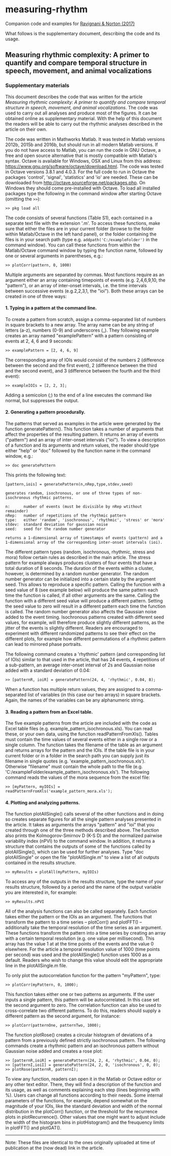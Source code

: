 # measuring-rhythm
Companion code and examples for [Ravignani &amp; Norton (2017)](https://doi.org/10.1093/jole/lzx002)

What follows is the supplementary document, describing the code and its usage.

## Measuring rhythmic complexity: A primer to quantify and compare temporal structure in speech, movement, and animal vocalizations

### Supplementary materials


This document describes the code that was written for the article *Measuring rhythmic complexity: A primer to quantify and compare temporal structure in speech, movement, and animal vocalizations*. The code was used to carry out all analyses and produce most of the figures. It can be obtained online as supplementary material. With the help of this document the readers will be able to carry out the rhythmic analyses described in the article on their own. 

The code was written in Mathworks Matlab. It was tested in Matlab versions 2012b, 2015b and 2016b, but should run in all modern Matlab versions. If you do not have access to Matlab, you can run the code in GNU Octave, a free and open source alternative that is mostly compatible with Matlab's syntax. Octave is available for Windows, OSX and Linux from this address: https://www.gnu.org/software/octave/download.html. The code was tested in Octave versions 3.8.1 and 4.0.3. For the full code to run in Octave the packages 'control', 'signal', 'statistics' and 'io' are needed. These can be downloaded from http://octave.sourceforge.net/packages.php. On Windows they should come pre-installed with Octave. To load all installed packages type the following in the command window after starting Octave (omitting the `>>`):
```
>> pkg load all
```

The code consists of several functions (Table S1), each contained in a separate text file with the extension '.m'. To access these functions, make sure that either the files are in your current folder (browse to the folder within Matlab/Octave in the left hand panel), or the folder containing the files is in your search path (type e.g. `addpath('C:/exampleFolder')` in the command window). You can call these functions from within the Matlab/Octave command window by typing the function name, followed by one or several arguments in parentheses, e.g.: 
```
>> plotCorr(pattern, 0, 1000) 
```

Multiple arguments are separated by commas. Most functions require as an argument either an array containing timepoints of events (e.g. 2,4,6,9,10, the "pattern"), or an array of inter-onset intervals, i.e. the time intervals between successive events (e.g.2,2,3,1, the "ioi"). Both these arrays can be created in one of three ways: 

#### 1. Typing in a pattern at the command line.
To create a pattern from scratch, assign a comma-separated list of numbers in square brackets to a new array. The array name can be any string of letters (a-z), numbers (0-9) and underscores (_). They following example creates an array named "examplePattern" with a pattern consisting of events at 2, 4, 6 and 9 seconds: 
```
>> examplePattern = [2, 4, 6, 9] 
```

The corresponding array of IOIs would consist of the numbers 2 (difference between the second and the first event), 2 (difference between the third and the second event), and 3 (difference between the fourth and the third event): 
```
>> exampleIOIs = [2, 2, 3]; 
```

Adding a semicolon (;) to the end of a line executes the command like normal, but suppresses the output. 


#### 2. Generating a pattern procedurally. 
The patterns that served as examples in the article were generated by the function generatePattern(). This function takes a number of arguments that affect the properties of the resulting pattern. It returns an array of events ("pattern") and an array of inter-onset intervals ("ioi"). To view a description of a function and its arguments and return values, the reader should type either "help" or "doc" followed by the function name in the command window, e.g.: 
```
>> doc generatePattern 
```

This prints the following text: 
```
[pattern,iois] = generatePattern(n,nRep,type,stdev,seed) 

generates random, isochronous, or one of three types of non-isochronous rhythmic patterns. 

n:      number of events (must be divisible by nRep wtithout remainder) 
nRep:   number of repetitions of the rhythmic pattern 
type:   either 'random', 'isochronous', 'rhythmic', 'stress' or 'mora' 
stdev:  standard deviation for gaussian noise 
seed:   seed for the random number generator

returns a 1-dimensional array of timestamps of events (pattern) and a
1-dimensional array of the corresponding inter-onset intervals (ioi).
```

The different pattern types (random, isochronous, rhythmic, stress and mora) follow certain rules as described in the main article. The stress pattern for example always produces clusters of four events that have a total duration of 8 seconds. The duration of the events within a cluster, however, is determined by a random number generator. The random number generator can be initialized into a certain state by the argument seed. This allows to reproduce a specific pattern. Calling the function with a seed value of 8 (see example below) will produce the same pattern each time the function is called, if all other arguments are the same. Calling the function with a different seed value will produce a different pattern. Setting the seed value to zero will result in a different pattern each time the function is called. The random number generator also affects the Gaussian noise added to the event timing. Isochronous patterns created with different seed values, for example, will therefore produce slightly different patterns, as the jitter of the events is slightly different. Readers are encouraged to experiment with different randomized patterns to see their effect on the different plots, for example how different permutations of a rhythmic pattern can lead to mirrored phase portraits.

The following command creates a 'rhythmic' pattern (and corresponding list of IOIs) similar to that used in the article, that has 24 events, 4 repetitions of a sub-pattern, an average inter-onset interval of 2s and Gaussian noise added with a standard deviation of 0.04: 
```
>> [patternR, ioiR] = generatePattern(24, 4, 'rhythmic', 0.04, 8); 
```

When a function has multiple return values, they are assigned to a comma-separated list of variables (in this case our two arrays) in square brackets. Again, the names of the variables can be any alphanumeric string. 


#### 3. Reading a pattern from an Excel table. 
The five example patterns from the article are included with the code as Excel table files (e.g. example_pattern_isochronous.xls). You can read these, or your own data, using the function readPatternFromXls(). Tables must contain the time values of several events either in a single row or a single column. The function takes the filename of the table as an argument and returns arrays for the pattern and the IOIs. If the table file is in your current folder or in a folder in the search path you can supply just its filename in single quotes (e.g. 'example_pattern_isochronous.xls'). Otherwise "filename" must contain the whole path to the file (e.g. 'C:/exampleFolder/example_pattern_isochronous.xls'). The following command reads the values of the mora sequence from the excel file: 
```
>> [myPattern, myIOIs] = readPatternFromXls('example_pattern_mora.xls'); 
```


#### 4. Plotting and analyzing patterns. 
The function plotAllSingle() calls several of the other functions and in doing so creates separate figures for all the single pattern analyses presented in the article. It takes as arguments the arrays "pattern" and "ioi" that you created through one of the three methods described above. The function also prints the Kolmogorov-Smirnov D (K-S D) and the normalized pairwise variability index (nPVI) to the command window. In addition, it returns a structure that contains the outputs of some of the functions called by plotAllSingle(), which can be used for further analyses. Type "doc plotAllSingle" or open the file "plotAllSingle.m" to view a list of all outputs contained in the results structure. 
```
>> myResults = plotAll(myPattern, myIOIs) 
```

To access any of the outputs in the results structure, type the name of your results structure, followed by a period and the name of the output variable you are interested in, for example: 
```
>> myResults.nPVI 
```

All of the analysis functions can also be called separately. Each function takes either the pattern or the IOIs as an argument. The functions that transform the pattern to a time series – plotCorr() and plotFFT() – additionally take the temporal resolution of the time series as an argument. These functions transform the pattern into a time series by creating an array with a certain temporal resolution (e.g. one value per millisecond). This array has the value 1 at at the time points of the events and the value 0 elsewhere. For the article a temporal resolution value of 1000 (time points per second) was used and the plotAllSingle() function uses 1000 as a default. Readers who wish to change this value should edit the appropriate line in the plotAllSingle.m file. 

To only plot the autocorrelation function for the pattern "myPattern", type: 
```
>> plotCorr(myPattern, 0, 1000); 
```

This function takes either one or two patterns as arguments. If the user inputs a single pattern, this pattern will be autocorrelated. In this case set the second argument to zero. The correlation function can also be used to cross-correlate two different patterns. To do this, readers should supply a different pattern as the second argument, for instance: 
```
>> plotCorr(patternOne, patternTwo, 1000); 
```


The function plotRose() creates a circular histogram of deviations of a pattern from a previously defined strictly isochronous pattern. The following commands create a rhythmic pattern and an isochronous pattern without Gaussian noise added and creates a rose plot:
```
>> [patternR,ioiR] = generatePattern(24, 2, 4, 'rhythmic', 0.04, 0);
>> [patternI,ioiI] = generatePattern(24, 2, 0, 'isochronous', 0, 0);
>> plotRose(patternR, patternI);
```

To view any function, readers can open it in the Matlab or Octave editor or any other text editor. There, they will find a description of the function and its usage, as well as comments explaining each step (lines beginning with %). Users can change all functions according to their needs. Some internal parameters of the functions, for example, depend somewhat on the magnitude of your IOIs, like the standard deviation and width of the normal distribution in the plotCorr() function, or the threshold for the recurrence plots in plotRecurrence(). Other values that one might want to adjust include the width of the histogram bins in plotHistogram() and the freuquency limits in plotFFT() and plotGAT().


---

Note: These files are identical to the ones originally uploaded at time of publication at the (now dead) link in the article.
